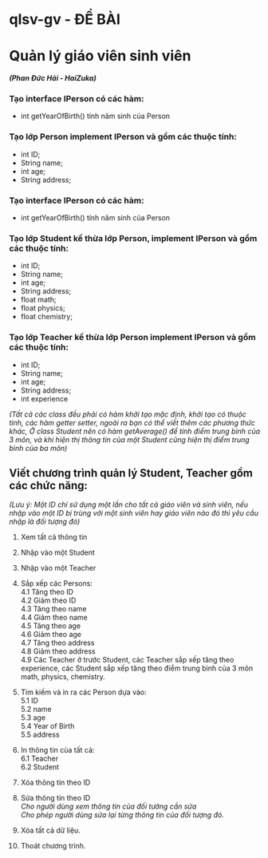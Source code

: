 # qlsv-gv - ĐỀ BÀI
# Quản lý giáo viên sinh viên
***(Phan Đức Hải - HaiZuka)***

### Tạo interface IPerson có các hàm:
- int getYearOfBirth() tính năm sinh của Person

### Tạo lớp Person implement IPerson và gồm các thuộc tính: <br>
  - int ID;
  - String name;
  - int age;
  - String address;

### Tạo interface IPerson có các hàm:
- int getYearOfBirth() tính năm sinh của Person

### Tạo lớp Student kế thừa lớp Person, implement IPerson và gồm các thuộc tính:
- int ID;
- String name;
- int age;
- String address;
- float math;
- float physics;
- float chemistry;

### Tạo lớp Teacher kế thừa lớp Person  implement IPerson và gồm các thuộc tính:
- int ID;
- String name;
- int age;
- String address;
- int experience

*(Tất cả các class đều phải có hàm khởi tạo mặc định, khởi tạo có thuộc tính, các hàm getter setter, ngoài ra bạn có thể viết thêm các phương thức khác, Ở class Student nên có hàm getAverage() để tính điểm trung bình của 3 môn, và khi hiện thị thông tin của một Student cũng hiện thị điểm trung bình của ba môn)*



## Viết chương trình quản lý Student, Teacher gồm các chức năng:

*(Lưu ý: Một ID chỉ sử dụng một lần cho tất cả giáo viên và sinh viên, nếu nhập vào một ID bị trùng với một sinh viên hay giáo viên nào đó thì yêu cầu nhập là đối tượng đó)*

1. Xem tất cả thông tin

2. Nhập vào một Student

3. Nhập vào một Teacher

4. Sắp xếp các Persons: <br>
4.1 Tăng theo ID <br>
4.2 Giảm theo ID <br>
4.3 Tăng theo name <br>
4.4 Giảm theo name <br>
4.5 Tăng theo age<br>
4.6 Giảm theo age<br>
4.7 Tăng theo address<br>
4.8 Giảm theo address<br>
4.9 Các Teacher ở trước Student, các Teacher sắp xếp tăng theo experience, các Student sắp xếp tăng theo điểm trung bình của 3 môn math, physics, chemistry. <br>
5. Tìm kiếm và in ra các Person dựa vào:<br>
5.1 ID<br>
5.2 name<br>
5.3 age<br>
5.4 Year of Birth<br>
5.5 address<br>

6. In thông tin của tất cả:<br>
6.1 Teacher<br>
6.2 Student<br>

7. Xóa thông tin theo ID

8. Sửa thông tin theo ID <br>
*Cho người dùng xem thông tin của đối tưởng cần sửa*<br>
*Cho phép người dùng sửa lại từng thông tin của đối tượng đó.*

9. Xóa tất cả dữ liệu.

10. Thoát chương trình.
